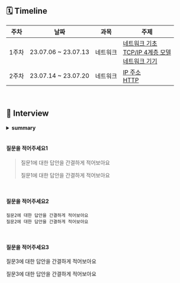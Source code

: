 ## 🗓 Timeline
| 주차 | 날짜 | 과목 | 주제 |
|--|--|--|--|
| 1주차 | 23.07.06 ~ 23.07.13 | 네트워크 | [네트워크 기초](./1.%20네트워크의%20기초)<br>[TCP/IP 4계층 모델](./2.%20TCP_IP%204계층%20모델)<br>[네트워크 기기](./3.%20네트워크%20기기)|
| 2주차 | 23.07.14 ~ 23.07.20 | 네트워크 | [IP 주소](./4.%20IP%20주소)<br>[HTTP](./5.%20HTTP)|
<br>
    
## 📝 Interview


<details>
<summary><b>summary</b></summary>
<div markdown="1">

- [질문을 적어주세요. 1](#질문을-적어주세요1)
- [질문을 적어주세요. 2](#질문을-적어주세요2)
- [질문을 적어주세요. 3](#질문을-적어주세요3)

</div>
</details>


<br>


#### 질문을 적어주세요1
> 질문1에 대한 답안을 간결하게 적어보아요
> 
> 질문1에 대한 답안을 간결하게 적어보아요
<br>

#### 질문을 적어주세요2
```
질문2에 대한 답안을 간결하게 적어보아요
질문2에 대한 답안을 간결하게 적어보아요
```
<br>

#### 질문을 적어주세요3
질문3에 대한 답안을 간결하게 적어보아요

질문3에 대한 답안을 간결하게 적어보아요
<br>

